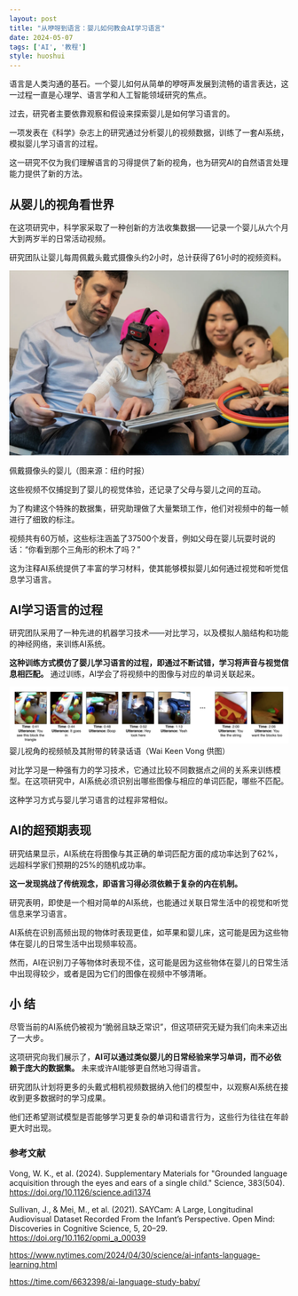 ```yaml
---
layout: post
title: "从咿呀到语言：婴儿如何教会AI学习语言"
date: 2024-05-07
tags: ['AI', '教程']
style: huoshui
---
```


语言是人类沟通的基石。一个婴儿如何从简单的咿呀声发展到流畅的语言表达，这一过程一直是心理学、语言学和人工智能领域研究的焦点。

过去，研究者主要依靠观察和假设来探索婴儿是如何学习语言的。

一项发表在《科学》杂志上的研究通过分析婴儿的视频数据，训练了一套AI系统，模拟婴儿学习语言的过程。

这一研究不仅为我们理解语言的习得提供了新的视角，也为研究AI的自然语言处理能力提供了新的方法。

## 从婴儿的视角看世界

在这项研究中，科学家采取了一种创新的方法收集数据——记录一个婴儿从六个月大到两岁半的日常活动视频。

研究团队让婴儿每周佩戴头戴式摄像头约2小时，总计获得了61小时的视频资料。

![](/assets/images/d2e384ce75ac43f18f4d9640f46fa465.png)

佩戴摄像头的婴儿（图来源：纽约时报）

这些视频不仅捕捉到了婴儿的视觉体验，还记录了父母与婴儿之间的互动。

为了构建这个特殊的数据集，研究助理做了大量繁琐工作，他们对视频中的每一帧进行了细致的标注。  

视频共有60万帧，这些标注涵盖了37500个发音，例如父母在婴儿玩耍时说的话：“你看到那个三角形的积木了吗？”

这为注释AI系统提供了丰富的学习材料，使其能够模拟婴儿如何通过视觉和听觉信息学习语言。  

## AI学习语言的过程

研究团队采用了一种先进的机器学习技术——对比学习，以及模拟人脑结构和功能的神经网络，来训练AI系统。

**这种训练方式模仿了婴儿学习语言的过程，即通过不断试错，学习将声音与视觉信息相匹配。** 通过训练，AI学会了将视频中的图像与对应的单词关联起来。

![](/assets/images/fe4a1272d71a4f01902897a8e43cc644.png)婴儿视角的视频帧及其附带的转录话语（Wai
Keen Vong 供图）

对比学习是一种强有力的学习技术，它通过比较不同数据点之间的关系来训练模型。在这项研究中，AI系统必须识别出哪些图像与相应的单词匹配，哪些不匹配。

这种学习方式与婴儿学习语言的过程非常相似。

## AI的超预期表现

研究结果显示，AI系统在将图像与其正确的单词匹配方面的成功率达到了62%，远超科学家们预期的25%的随机成功率。

**这一发现挑战了传统观念，即语言习得必须依赖于复杂的内在机制。**

研究表明，即使是一个相对简单的AI系统，也能通过关联日常生活中的视觉和听觉信息来学习语言。

AI系统在识别高频出现的物体时表现更佳，如苹果和婴儿床，这可能是因为这些物体在婴儿的日常生活中出现频率较高。

然而，AI在识别刀子等物体时表现不佳，这可能是因为这些物体在婴儿的日常生活中出现得较少，或者是因为它们的图像在视频中不够清晰。

## 小 结

尽管当前的AI系统仍被视为“脆弱且缺乏常识”，但这项研究无疑为我们向未来迈出了一大步。

这项研究向我们展示了，**AI可以通过类似婴儿的日常经验来学习单词，而不必依赖于庞大的数据集。** 未来或许AI能够更自然地习得语言。

研究团队计划将更多的头戴式相机视频数据纳入他们的模型中，以观察AI系统在接收到更多数据时的学习成果。

他们还希望测试模型是否能够学习更复杂的单词和语言行为，这些行为往往在年龄更大时出现。

### 参考文献

Vong, W. K., et al. (2024). Supplementary Materials for "Grounded language
acquisition through the eyes and ears of a single child." Science, 383(504).
https://doi.org/10.1126/science.adi1374

Sullivan, J., & Mei, M., et al. (2021). SAYCam: A Large, Longitudinal
Audiovisual Dataset Recorded From the Infant’s Perspective. Open Mind:
Discoveries in Cognitive Science, 5, 20–29.
https://doi.org/10.1162/opmi_a_00039

https://www.nytimes.com/2024/04/30/science/ai-infants-language-learning.html

https://time.com/6632398/ai-language-study-baby/



